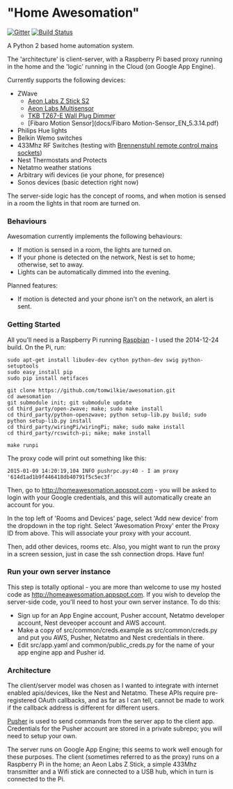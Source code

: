 # "Home Awesomation"

[![Gitter](https://badges.gitter.im/Join%20Chat.svg)](https://gitter.im/tomwilkie/awesomation?utm_source=badge&utm_medium=badge&utm_campaign=pr-badge&utm_content=badge) [![Build Status](https://travis-ci.org/tomwilkie/awesomation.svg?branch=master)](https://travis-ci.org/tomwilkie/awesomation)

A Python 2 based home automation system.

The 'architecture' is client-server, with a Raspberry Pi based proxy running in the home and the 'logic' running in the Cloud (on Google App Engine).

Currently supports the following devices:
* ZWave
  * [Aeon Labs Z Stick S2](docs/Aeonstick2.pdf)
  * [Aeon Labs Multisensor](docs/aeotec_multisensor_tech.pdf)
  * [TKB TZ67-E Wall Plug Dimmer](docs/TKB_TZ67-E.pdf)
  * [Fibaro Motion Sensor](docs/Fibaro Motion-Sensor_EN_5.3.14.pdf)
* Philips Hue lights
* Belkin Wemo switches
* 433Mhz RF Switches (testing with [Brennenstuhl remote control mains sockets](http://www.amazon.co.uk/dp/B003BIFLSY))
* Nest Thermostats and Protects
* Netatmo weather stations
* Arbitrary wifi devices (ie your phone, for presence)
* Sonos devices (basic detection right now)

The server-side logic has the concept of rooms, and when motion is sensed in a room the lights in that room are turned on.

### Behaviours

Awesomation currently implements the following behaviours:
* If motion is sensed in a room, the lights are turned on.
* If your phone is detected on the network, Nest is set to home; otherwise, set to away.
* Lights can be automatically dimmed into the evening.

Planned features:
* If motion is detected and your phone isn't on the network, an alert is sent.

### Getting Started

All you'll need is a Raspberry Pi running [Raspbian](http://www.raspberrypi.org/downloads/) - I used the 2014-12-24 build.  On the Pi, run:

    sudo apt-get install libudev-dev cython python-dev swig python-setuptools
    sudo easy_install pip
    sudo pip install netifaces

    git clone https://github.com/tomwilkie/awesomation.git
    cd awesomation
    git submodule init; git submodule update
    cd third_party/open-zwave; make; sudo make install
    cd third_party/python-openzwave; python setup-lib.py build; sudo python setup-lib.py install
    cd third_party/wiringPi/wiringPi; make; sudo make install
    cd third_party/rcswitch-pi; make; make install

    make runpi

The proxy code will print out something like this:

    2015-01-09 14:20:19,104 INFO pushrpc.py:40 - I am proxy '614d1ad1b9f446418db40791f5c5ec3f'

Then, go to http://homeawesomation.appspot.com - you will be asked to login with your Google
credentials, and this will automatically create an account for you.

In the top left of 'Rooms and Devices' page, select 'Add new device' from the dropdown in the
top right.  Select 'Awesomation Proxy' enter the Proxy ID from above.  This will associate
your proxy with your account.

Then, add other devices, rooms etc.  Also, you might want to run the proxy in a screen
session, just in case the ssh connection drops.  Have fun!

### Run your own server instance

This step is totally optional - you are more than welcome to use my hosted code as http://homeawesomation.appspot.com. If you wish to develop the server-side code, you'll need to host your own server instance.  To do this:

* Sign up for an App Engine account, Pusher account, Netatmo developer account, Nest deveoper account and AWS account.
* Make a copy of src/common/creds.example as src/common/creds.py and put you AWS, Pusher, Netatmo and Nest credentials in there.
* Edit src/app.yaml and common/public_creds.py for the name of your app engine app and Pusher id.


### Architecture

The client/server model was chosen as I wanted to integrate with internet enabled apis/devices, like the Nest and Netatmo.  These APIs require pre-registered OAuth callbacks, and as far as I can tell, cannot be made to work if the callback address is different for different users.

[Pusher](https://pusher.com/) is used to send commands from the server app to the client app.  Credentials for the Pusher account are stored in a private subrepo; you will need to setup your own.

The server runs on Google App Engine; this seems to work well enough for these purposes.  The client (sometimes referred to as the proxy) runs on a Raspberry Pi in the home; an Aeon Labs Z Stick, a simple 433Mhz transmitter and a Wifi stick are connected to a USB hub, which in turn is connected to the Pi.

